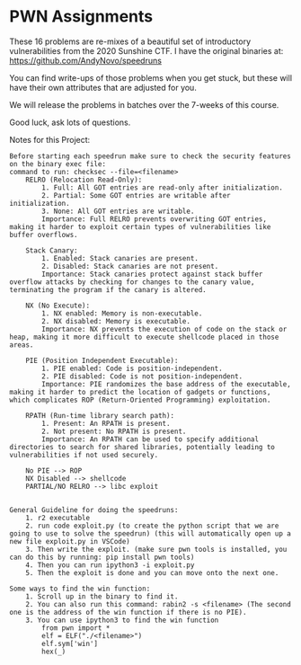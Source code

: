 # PWN Assignments

These 16 problems are re-mixes of a beautiful set of introductory vulnerabilities from the 2020 Sunshine CTF.  I have the original binaries at: https://github.com/AndyNovo/speedruns
 
You can find write-ups of those problems when you get stuck, but these will have their own attributes that are adjusted for you.

We will release the problems in batches over the 7-weeks of this course.

Good luck, ask lots of questions.

Notes for this Project:

    Before starting each speedrun make sure to check the security features on the binary exec file:
    command to run: checksec --file=<filename>
        RELRO (Relocation Read-Only):
            1. Full: All GOT entries are read-only after initialization.
            2. Partial: Some GOT entries are writable after initialization.
            3. None: All GOT entries are writable.
            Importance: Full RELRO prevents overwriting GOT entries, making it harder to exploit certain types of vulnerabilities like buffer overflows.

        Stack Canary:
            1. Enabled: Stack canaries are present.
            2. Disabled: Stack canaries are not present.
            Importance: Stack canaries protect against stack buffer overflow attacks by checking for changes to the canary value, terminating the program if the canary is altered.

        NX (No Execute):
            1. NX enabled: Memory is non-executable.
            2. NX disabled: Memory is executable.
            Importance: NX prevents the execution of code on the stack or heap, making it more difficult to execute shellcode placed in those areas.

        PIE (Position Independent Executable):
            1. PIE enabled: Code is position-independent.
            2. PIE disabled: Code is not position-independent.
            Importance: PIE randomizes the base address of the executable, making it harder to predict the location of gadgets or functions, which complicates ROP (Return-Oriented Programming) exploitation.

        RPATH (Run-time library search path):
            1. Present: An RPATH is present.
            2. Not present: No RPATH is present.
            Importance: An RPATH can be used to specify additional directories to search for shared libraries, potentially leading to vulnerabilities if not used securely.

        No PIE --> ROP
        NX Disabled --> shellcode
        PARTIAL/NO RELRO --> libc exploit


    General Guideline for doing the speedruns:
        1. r2 executable
        2. run code exploit.py (to create the python script that we are going to use to solve the speedrun) (this will automatically open up a new file exploit.py in VSCode)
        3. Then write the exploit. (make sure pwn tools is installed, you can do this by running: pip install pwn tools)
        4. Then you can run ipython3 -i exploit.py
        5. Then the exploit is done and you can move onto the next one.

    Some ways to find the win function:
        1. Scroll up in the binary to find it.
        2. You can also run this command: rabin2 -s <filename> (The second one is the address of the win function if there is no PIE).
        3. You can use ipython3 to find the win function
            from pwn import *
            elf = ELF("./<filename>")
            elf.sym['win']
            hex(_)